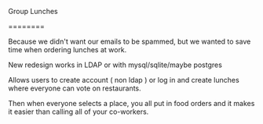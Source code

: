 Group Lunches

========

Because we didn't want our emails to be spammed, but we wanted to save time when ordering lunches at work.

New redesign works in LDAP or with mysql/sqlite/maybe postgres

Allows users to create account ( non ldap ) or log in and create lunches where everyone can vote on restaurants.

Then when everyone selects a place, you all put in food orders and it makes it easier than calling all of your co-workers.
